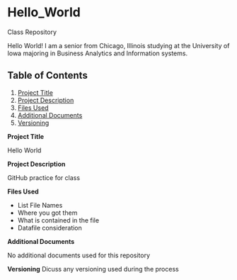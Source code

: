 # Hello_World
Class Repository

Hello World!
I am a senior from Chicago, Illinois studying at the University of Iowa majoring in Business Analytics and Information systems.


## Table of Contents 
 1. [Project Title](#Project-Title)
 2. [Project Description](#Project-Description)
 3. [Files Used](#Files-Used)
 4. [Additional Documents](#Additional-Documents) 
 5. [Versioning](#Versioning)


**Project Title**

Hello World

**Project Description**

GitHub practice for class

**Files Used**
- List File Names
- Where you got them
- What is contained in the file
- Datafile consideration

**Additional Documents**

No additional documents used for this repository

**Versioning**
Dicuss any versioning used during the process

